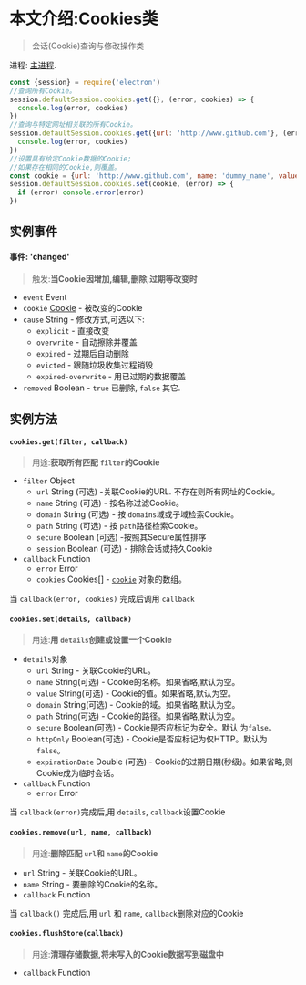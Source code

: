 # 本文介绍:Cookies类

> 会话(Cookie)查询与修改操作类 

进程: [主进程](../glossary.md#main-process).      

```JavaScript
const {session} = require('electron')
//查询所有Cookie。
session.defaultSession.cookies.get({}, (error, cookies) => {
  console.log(error, cookies)
})
//查询与特定网址相关联的所有Cookie。
session.defaultSession.cookies.get({url: 'http://www.github.com'}, (error, cookies) => {
  console.log(error, cookies)
})
//设置具有给定Cookie数据的Cookie;
//如果存在相同的Cookie,则覆盖。
const cookie = {url: 'http://www.github.com', name: 'dummy_name', value: 'dummy'}
session.defaultSession.cookies.set(cookie, (error) => {
  if (error) console.error(error)
})
```

## 实例事件

#### 事件: 'changed'
> 触发:**当Cookie因增加,编辑,删除,过期等改变时**

* `event` Event
* `cookie` [Cookie](structures/cookie.md) - 被改变的Cookie
* `cause` String - 修改方式,可选以下:
  * `explicit` - 直接改变
  * `overwrite` - 自动擦除并覆盖
  * `expired` - 过期后自动删除
  * `evicted` - 跟随垃圾收集过程销毁
  * `expired-overwrite` - 用已过期的数据覆盖
* `removed` Boolean - `true` 已删除, `false` 其它.

## 实例方法

#### `cookies.get(filter, callback)`
> 用途:**获取所有匹配 `filter`的Cookie**

* `filter` Object
  * `url` String (可选) -关联Cookie的URL. 不存在则所有网址的Cookie。
  * `name` String (可选) - 按名称过滤Cookie。
  * `domain` String (可选) - 按 `domains`域或子域检索Cookie。
  * `path` String (可选) - 按 `path`路径检索Cookie。
  * `secure` Boolean (可选) -按照其Secure属性排序
  * `session` Boolean (可选) - 排除会话或持久Cookie
* `callback` Function
  * `error` Error
  * `cookies` Cookies[] - [`cookie`](structures/cookie.md) 对象的数组。

当 `callback(error, cookies)` 完成后调用 `callback`

#### `cookies.set(details, callback)`
> 用途:**用 `details`创建或设置一个Cookie**

* `details`对象
  * `url` String - 关联Cookie的URL。
  * `name` String(可选) - Cookie的名称。如果省略,默认为空。
  * `value` String(可选) - Cookie的值。如果省略,默认为空。
  * `domain` String(可选) - Cookie的域。如果省略,默认为空。
  * `path` String(可选) - Cookie的路径。如果省略,默认为空。
  * `secure` Boolean(可选) - Cookie是否应标记为安全。默认 为`false`。
  * `httpOnly` Boolean(可选) - Cookie是否应标记为仅HTTP。默认为 `false`。
  * `expirationDate` Double (可选) - Cookie的过期日期(秒级)。如果省略,则Cookie成为临时会话。
* `callback` Function
  * `error` Error
  
当 `callback(error)`完成后,用 `details`, `callback`设置Cookie

#### `cookies.remove(url, name, callback)`
> 用途:**删除匹配 `url`和 `name`的Cookie**

* `url` String - 关联Cookie的URL。
* `name` String - 要删除的Cookie的名称。
* `callback` Function

当 `callback()` 完成后,用 `url` 和 `name`, `callback`删除对应的Cookie

#### `cookies.flushStore(callback)`
> 用途:**清理存储数据,将未写入的Cookie数据写到磁盘中**

* `callback` Function